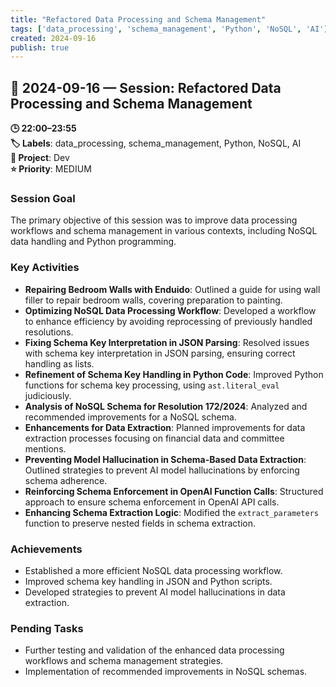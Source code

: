 ```yaml
---
title: "Refactored Data Processing and Schema Management"
tags: ['data_processing', 'schema_management', 'Python', 'NoSQL', 'AI']
created: 2024-09-16
publish: true
---
```


## 📅 2024-09-16 — Session: Refactored Data Processing and Schema Management

**🕒 22:00–23:55**  
**🏷️ Labels**: data_processing, schema_management, Python, NoSQL, AI  
**📂 Project**: Dev  
**⭐ Priority**: MEDIUM  


### Session Goal
The primary objective of this session was to improve data processing workflows and schema management in various contexts, including NoSQL data handling and Python programming.

### Key Activities
- **Repairing Bedroom Walls with Enduido**: Outlined a guide for using wall filler to repair bedroom walls, covering preparation to painting.
- **Optimizing NoSQL Data Processing Workflow**: Developed a workflow to enhance efficiency by avoiding reprocessing of previously handled resolutions.
- **Fixing Schema Key Interpretation in JSON Parsing**: Resolved issues with schema key interpretation in JSON parsing, ensuring correct handling as lists.
- **Refinement of Schema Key Handling in Python Code**: Improved Python functions for schema key processing, using `ast.literal_eval` judiciously.
- **Analysis of NoSQL Schema for Resolution 172/2024**: Analyzed and recommended improvements for a NoSQL schema.
- **Enhancements for Data Extraction**: Planned improvements for data extraction processes focusing on financial data and committee mentions.
- **Preventing Model Hallucination in Schema-Based Data Extraction**: Outlined strategies to prevent AI model hallucinations by enforcing schema adherence.
- **Reinforcing Schema Enforcement in OpenAI Function Calls**: Structured approach to ensure schema enforcement in OpenAI API calls.
- **Enhancing Schema Extraction Logic**: Modified the `extract_parameters` function to preserve nested fields in schema extraction.

### Achievements
- Established a more efficient NoSQL data processing workflow.
- Improved schema key handling in JSON and Python scripts.
- Developed strategies to prevent AI model hallucinations in data extraction.

### Pending Tasks
- Further testing and validation of the enhanced data processing workflows and schema management strategies.
- Implementation of recommended improvements in NoSQL schemas.
